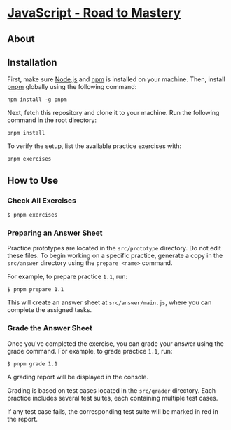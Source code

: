 # [JavaScript - Road to Mastery](https://github.com/TypingHare/js-road-to-mastery)

## About



## Installation

First, make sure [Node.js](https://nodejs.org/en) and [npm](https://docs.npmjs.com/downloading-and-installing-node-js-and-npm) is installed on your machine. Then, install [pnpm](https://pnpm.io/installation) globally using the following command:

```shell
npm install -g pnpm
```

Next, fetch this repository and clone it to your machine. Run the following command in the root directory:

```shell
pnpm install
```

To verify the setup, list the available practice exercises with:

```shell
pnpm exercises
```

## How to Use

### Check All Exercises

~~~sh
$ pnpm exercises
~~~

### Preparing an Answer Sheet

Practice prototypes are located in the `src/prototype` directory. Do not edit these files. To begin working on a specific practice, generate a copy in the `src/answer` directory using the `prepare <name>` command.

For example, to prepare practice `1.1`, run:

```shell
$ pnpm prepare 1.1
```

This will create an answer sheet at `src/answer/main.js`, where you can complete the assigned tasks.

### Grade the Answer Sheet

Once you've completed the exercise, you can grade your answer using the grade command. For example, to grade practice `1.1`, run:

```shell
$ pnpm grade 1.1
```

A grading report will be displayed in the console.

Grading is based on test cases located in the `src/grader` directory. Each practice includes several test suites, each containing multiple test cases.

If any test case fails, the corresponding test suite will be marked in red in the report.